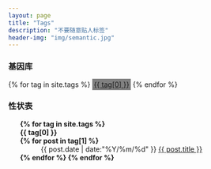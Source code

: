 ```yaml
---
layout: page
title: "Tags"
description: "不要随意贴人标签"  
header-img: "img/semantic.jpg"  
---
```




### 基因库


<div id='tag_cloud'>
{% for tag in site.tags %}
<a href="#{{ tag[0] }}" title="{{ tag[0] }}" rel="{{ tag[1].size }}" style="background-color: gray;padding:3">{{ tag[0] }}</a>
{% endfor %}
</div>

### 性状表

<ul class="listing" style="list-style-type: none;font-weight:bold;">
{% for tag in site.tags %}
  <li class="listing-seperator" id="{{ tag[0] }}">{{ tag[0] }}</li>
{% for post in tag[1] %}
  <li class="listing-item" style="text-indent:3em;font-weight:normal;">
  <time datetime="{{ post.date | date:"%Y-%m-%d" }}">{{ post.date | date:"%Y/%m/%d" }}</time>
  <a href="{{ post.url }}" title="{{ post.title }}" style="text-indent:1em;">{{ post.title }}</a>
  </li>
{% endfor %}
{% endfor %}
</ul>

<script src="/media/js/jquery.tagcloud.js" type="text/javascript" charset="utf-8"></script> 
<script language="javascript">
$.fn.tagcloud.defaults = {
    size: {start: 1, end: 1, unit: 'em'},
      color: {start: '#f8e0e6', end: '#ff3333'}
};

$(function () {
    $('#tag_cloud a').tagcloud();
});
</script>

